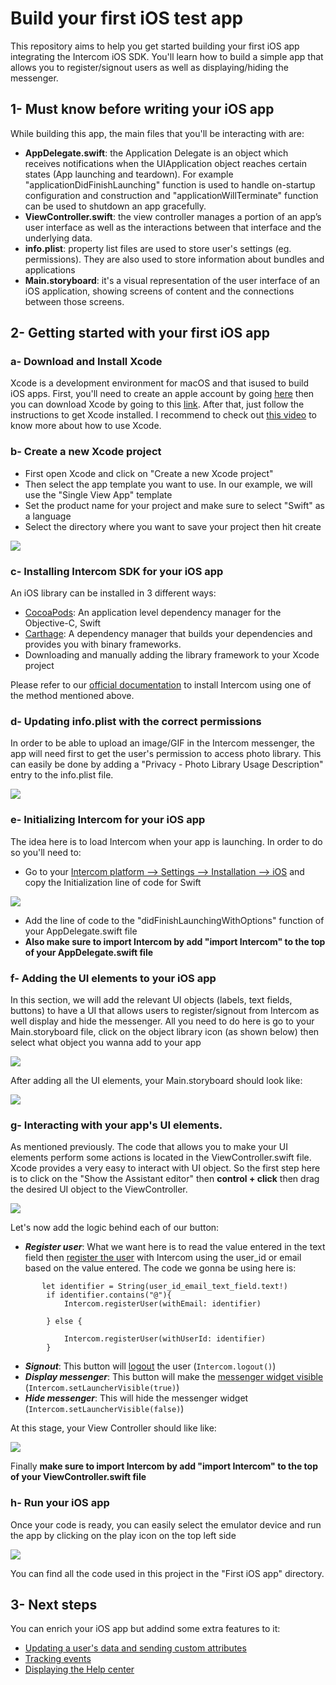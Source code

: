 # Build your first iOS test app
This repository aims to help you get started building your first iOS app integrating the Intercom iOS SDK. You'll learn how to build a simple app that allows you to register/signout users as well as displaying/hiding the messenger.

## 1- Must know before writing your iOS app

While building this app, the main files that you'll be interacting with are:

- **AppDelegate.swift**: the Application Delegate is an object which receives notifications when the UIApplication object reaches certain states (App launching and teardown). For example "applicationDidFinishLaunching" function is used to handle on-startup configuration and construction and "applicationWillTerminate" function can be used to shutdown an app gracefully.
- **ViewController.swift**: the view controller manages a portion of an app’s user interface as well as the interactions between that interface and the underlying data. 
- **info.plist**: property list files are used to store user's settings (eg. permissions). They are also used to store information about bundles and applications
- **Main.storyboard**: it's a visual representation of the user interface of an iOS application, showing screens of content and the connections between those screens.

## 2- Getting started with your first iOS app
### a- Download and Install Xcode
Xcode is a development environment for macOS and that isused to build iOS apps.
First, you'll need to create an apple account by going [here](https://appleid.apple.com/account?appId=632&returnUrl=https%3A%2F%2Fdeveloper.apple.com%2Fdownload%2F#!&page=create) then you can download Xcode by going to this [link](https://developer.apple.com/xcode/).
After that, just follow the instructions to get Xcode installed. I recommend to check out [this video](https://www.youtube.com/watch?v=YIZxSZJMU2Y) to know more about how to use Xcode.
### b- Create a new Xcode project
- First open Xcode and click on "Create a new Xcode project"
- Then select the app template you want to use. In our example, we will use the "Single View App" template
- Set the product name for your project and make sure to select "Swift" as a language
- Select the directory where you want to save your project then hit create


![](https://downloads.intercomcdn.com/i/o/96184484/e2d09bd5c79921126441d344/Screen+Recording+2019-01-10+at+09.07+p.m..gif)

### c- Installing Intercom SDK for your iOS app
An iOS library can be installed in 3 different ways:
- [CocoaPods](https://cocoapods.org/): An application level dependency manager for the Objective-C, Swift 
- [Carthage](https://github.com/Carthage/Carthage): A dependency manager that builds your dependencies and provides you with binary frameworks.
- Downloading and manually adding the library framework to your Xcode project

Please refer to our [official documentation](https://developers.intercom.com/installing-intercom/docs/ios-installation#section-step-1-install-intercom) to install Intercom using one of the method mentioned above.

### d- Updating info.plist with the correct permissions

In order to be able to upload an image/GIF in the Intercom messenger, the app will need first to get the user's permission to access photo library. This can easily be done by adding a "Privacy - Photo Library Usage Description" entry to the info.plist file.

![](https://downloads.intercomcdn.com/i/o/96189961/f6f406f6e49aaecaf7d40dd8/56a43d2-Screen_Shot_2016-11-09_at_16.01.34.png)


### e- Initializing Intercom for your iOS app

The idea here is to load Intercom when your app is launching. In order to do so you'll need to:
- Go to your [Intercom platform --> Settings --> Installation --> iOS](https://app.intercom.io/a/apps/_/settings/ios) and copy the Initialization line of code for Swift

![](https://downloads.intercomcdn.com/i/o/96191205/ea8149f7f481aa6b2da49832/a2de3a1-Installing_iOS.png)
- Add the line of code to the "didFinishLaunchingWithOptions" function of your AppDelegate.swift file
- **Also make sure to import Intercom by add "import Intercom" to the top of your AppDelegate.swift file**

### f- Adding the UI elements to your iOS app

In this section, we will add the relevant UI objects (labels, text fields, buttons) to have a UI that allows users to register/signout from Intercom as well display and hide the messenger.
All you need to do here is go to your Main.storyboard file, click on the object library icon (as shown below) then select what object you wanna add to your app

![](https://downloads.intercomcdn.com/i/o/96352615/c5181a00d1cc35ea56eecfa4/3J26u.png)

After adding all the UI elements, your Main.storyboard should look like:

![](https://downloads.intercomcdn.com/i/o/96354666/ab0bad74676470788966f2fa/Main_storyboard_%E2%80%94_Edited.jpg)

### g- Interacting with your app's UI elements.

As mentioned previously. The code that allows you to make your UI elements perform some actions is located in the ViewController.swift file.
Xcode provides a very easy to interact with UI object. So the first step here is to click on the "Show the Assistant editor" then **control + click** then drag the desired UI object to the ViewController.

![](https://downloads.intercomcdn.com/i/o/96359619/d79df809b96fd781b3163fa7/Screen+Recording+2019-01-11+at+04.06+p.m..gif)

Let's now add the logic behind each of our button:
- **_Register user_**: What we want here is to read the value entered in the text field then [register the user](https://developers.intercom.com/installing-intercom/docs/ios-installation#section-step-3-register-your-users) with Intercom using the user_id or email based on the value entered. The code we gonna be using here is:
```
       let identifier = String(user_id_email_text_field.text!)
        if identifier.contains("@"){
            Intercom.registerUser(withEmail: identifier)
           
        } else {
            
            Intercom.registerUser(withUserId: identifier)
        }
```

- **_Signout_**: This button will [logout](https://developers.intercom.com/installing-intercom/docs/ios-installation#section-how-to-unregister-a-user) the user (`Intercom.logout()`)
- **_Display messenger_**: This button will make the [messenger widget visible](https://developers.intercom.com/installing-intercom/docs/ios-configuration#section-choose-how-the-launcher-appears-and-opens-for-your-users) (`Intercom.setLauncherVisible(true)`)
- **_Hide messenger_**: This will hide the messenger widget (`Intercom.setLauncherVisible(false)`)

At this stage, your View Controller should like like:

![](https://downloads.intercomcdn.com/i/o/96369822/179385dabfec0a2af919b976/ViewController_swift.jpg)

Finally **make sure to import Intercom by add "import Intercom" to the top of your ViewController.swift file**

### h- Run your iOS app

Once your code is ready, you can easily select the emulator device and run the app by clicking on the play icon on the top left side

![](https://downloads.intercomcdn.com/i/o/96370706/5f83aefff19531f6161e6348/Screen+Recording+2019-01-11+at+04.48+p.m..gif)

You can find all the code used in this project in the "First iOS app" directory.

## 3- Next steps

You can enrich your iOS app but addind some extra features to it:
- [Updating a user's data and sending custom attributes](https://developers.intercom.com/installing-intercom/docs/ios-configuration#section-update-a-user)
- [Tracking events](https://developers.intercom.com/installing-intercom/docs/ios-configuration#section-submit-an-event)
- [Displaying the Help center](https://developers.intercom.com/installing-intercom/docs/ios-configuration#section-articles-help-center)
